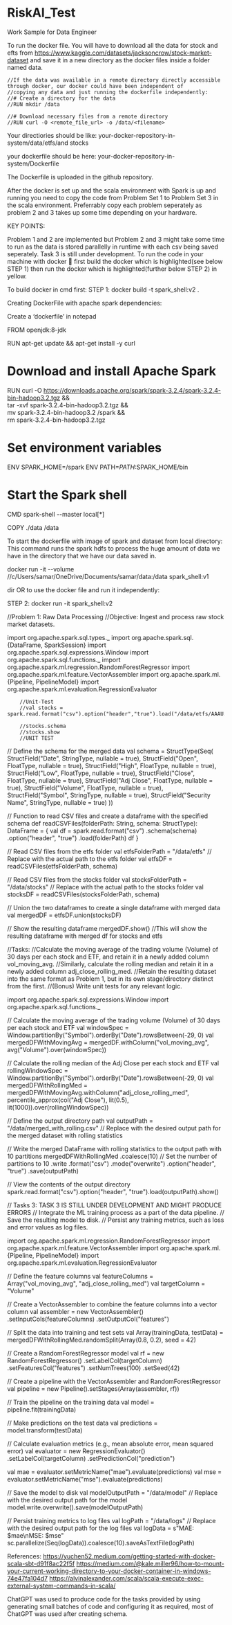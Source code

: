 # RiskAI_Test
Work Sample for Data Engineer

To run the docker file. You will have to download all the data for stock and efts from https://www.kaggle.com/datasets/jacksoncrow/stock-market-dataset and save it in a new directory as the docker files inside a folder named data.

    //If the data was available in a remote directory directly accessible through docker, our docker could have been independent of 
    //copying any data and just running the dockerfile independently:
    //# Create a directory for the data
    //RUN mkdir /data

    //# Download necessary files from a remote directory
    //RUN curl -O <remote_file_url> -o /data/<filename>

Your directiories should be like: your-docker-repository-in-system/data/etfs/and stocks

your dockerfile should be here: your-docker-repository-in-system/Dockerfile

The Dockerfile is uploaded in the github repository.

After the docker is set up and the scala environment with Spark is up and running you need to copy the code from Problem Set 1 to Problem Set 3 in the scala environment. Preferrably copy each problem seperately as problem 2 and 3 takes up some time depending on your hardware.


KEY POINTS:

Problem 1 and 2 are implemented but Problem 2 and 3 might take some time to run as the data is stored parallelly in runtime with each csv being saved seperately.
Task 3 is still under development.
To run the code in your machine with docker  first build the docker which is highlighted(see below STEP 1) then run the docker which is highlighted(further below STEP 2) in yellow.


To build docker in cmd first:
STEP 1:    docker build -t spark_shell:v2 .

Creating DockerFile with apache spark dependencies:

Create a ‘dockerfile’ in notepad

FROM openjdk:8-jdk

RUN apt-get update && apt-get install -y curl

# Download and install Apache Spark
RUN curl -O https://downloads.apache.org/spark/spark-3.2.4/spark-3.2.4-bin-hadoop3.2.tgz && \
    tar -xvf spark-3.2.4-bin-hadoop3.2.tgz && \
    mv spark-3.2.4-bin-hadoop3.2 /spark && \
    rm spark-3.2.4-bin-hadoop3.2.tgz

# Set environment variables
ENV SPARK_HOME=/spark
ENV PATH=$PATH:$SPARK_HOME/bin

# Start the Spark shell
CMD spark-shell --master local[*]

COPY ./data /data

To start the dockerfile with image of spark and dataset from local directory: This command runs the spark hdfs to process the huge amount of data we have in the directory that we have our data saved in.

docker run -it --volume //c/Users/samar/OneDrive/Documents/samar/data:/data spark_shell:v1


dir
OR
to use the docker file and run it independently:  

STEP 2: docker run -it spark_shell:v2


//Problem 1: Raw Data Processing
//Objective: Ingest and process raw stock market datasets.


import org.apache.spark.sql.types._
import org.apache.spark.sql.{DataFrame, SparkSession}
import org.apache.spark.sql.expressions.Window
import org.apache.spark.sql.functions._
import org.apache.spark.ml.regression.RandomForestRegressor
import org.apache.spark.ml.feature.VectorAssembler
import org.apache.spark.ml.{Pipeline, PipelineModel}
import org.apache.spark.ml.evaluation.RegressionEvaluator

        //Unit-Test
        //val stocks = spark.read.format("csv").option("header","true").load("/data/etfs/AAAU.csv")

        //stocks.schema
        //stocks.show
        //UNIT TEST
 


// Define the schema for the merged data
val schema = StructType(Seq(
  StructField("Date", StringType, nullable = true),
  StructField("Open", FloatType, nullable = true),
  StructField("High", FloatType, nullable = true),
  StructField("Low", FloatType, nullable = true),
  StructField("Close", FloatType, nullable = true),
  StructField("Adj Close", FloatType, nullable = true),
  StructField("Volume", FloatType, nullable = true),
  StructField("Symbol", StringType, nullable = true),
  StructField("Security Name", StringType, nullable = true)
))


// Function to read CSV files and create a dataframe with the specified schema
def readCSVFiles(folderPath: String, schema: StructType): DataFrame = {
  val df = spark.read.format("csv")
    .schema(schema)
    .option("header", "true")
    .load(folderPath)
  df
}

// Read CSV files from the etfs folder
val etfsFolderPath = "/data/etfs"  // Replace with the actual path to the etfs folder
val etfsDF = readCSVFiles(etfsFolderPath, schema)

// Read CSV files from the stocks folder
val stocksFolderPath = "/data/stocks"  // Replace with the actual path to the stocks folder
val stocksDF = readCSVFiles(stocksFolderPath, schema)

// Union the two dataframes to create a single dataframe with merged data
val mergedDF = etfsDF.union(stocksDF)

// Show the resulting dataframe
mergedDF.show()   //This will show the resulting dataframe with merged df for stocks and etfs
 

//Tasks:
//Calculate the moving average of the trading volume (Volume) of 30 days per each stock and ETF, and retain it in a newly added column vol_moving_avg.
//Similarly, calculate the rolling median and retain it in a newly added column adj_close_rolling_med.
//Retain the resulting dataset into the same format as Problem 1, but in its own stage/directory distinct from the first.
//(Bonus) Write unit tests for any relevant logic.

import org.apache.spark.sql.expressions.Window
import org.apache.spark.sql.functions._

// Calculate the moving average of the trading volume (Volume) of 30 days per each stock and ETF
val windowSpec = Window.partitionBy("Symbol").orderBy("Date").rowsBetween(-29, 0)
val mergedDFWithMovingAvg = mergedDF.withColumn("vol_moving_avg", avg("Volume").over(windowSpec))

// Calculate the rolling median of the Adj Close per each stock and ETF
val rollingWindowSpec = Window.partitionBy("Symbol").orderBy("Date").rowsBetween(-29, 0)
val mergedDFWithRollingMed = mergedDFWithMovingAvg.withColumn("adj_close_rolling_med", percentile_approx(col("Adj Close"), lit(0.5), lit(1000)).over(rollingWindowSpec))


// Define the output directory path
val outputPath = "/data/merged_with_rolling.csv"  // Replace with the desired output path for the merged dataset with rolling statistics

// Write the merged DataFrame with rolling statistics to the output path with 10 partitions
mergedDFWithRollingMed
  .coalesce(10)  // Set the number of partitions to 10
  .write
  .format("csv")
  .mode("overwrite")
  .option("header", "true")
  .save(outputPath)

// View the contents of the output directory
spark.read.format("csv").option("header", "true").load(outputPath).show()

// Tasks 3: TASK 3 IS STILL UNDER DEVELOPMENT AND MIGHT PRODUCE ERRORS
// Integrate the ML training process as a part of the data pipeline.
// Save the resulting model to disk.
// Persist any training metrics, such as loss and error values as log files.

import org.apache.spark.ml.regression.RandomForestRegressor
import org.apache.spark.ml.feature.VectorAssembler
import org.apache.spark.ml.{Pipeline, PipelineModel}
import org.apache.spark.ml.evaluation.RegressionEvaluator

// Define the feature columns
val featureColumns = Array("vol_moving_avg", "adj_close_rolling_med")
val targetColumn = "Volume"

// Create a VectorAssembler to combine the feature columns into a vector column
val assembler = new VectorAssembler()
  .setInputCols(featureColumns)
  .setOutputCol("features")

// Split the data into training and test sets
val Array(trainingData, testData) = mergedDFWithRollingMed.randomSplit(Array(0.8, 0.2), seed = 42)

// Create a RandomForestRegressor model
val rf = new RandomForestRegressor()
  .setLabelCol(targetColumn)
  .setFeaturesCol("features")
  .setNumTrees(100)
  .setSeed(42)

// Create a pipeline with the VectorAssembler and RandomForestRegressor
val pipeline = new Pipeline().setStages(Array(assembler, rf))

// Train the pipeline on the training data
val model = pipeline.fit(trainingData)

// Make predictions on the test data
val predictions = model.transform(testData)

// Calculate evaluation metrics (e.g., mean absolute error, mean squared error)
val evaluator = new RegressionEvaluator()
  .setLabelCol(targetColumn)
  .setPredictionCol("prediction")

val mae = evaluator.setMetricName("mae").evaluate(predictions)
val mse = evaluator.setMetricName("mse").evaluate(predictions)

// Save the model to disk
val modelOutputPath = "/data/model"  // Replace with the desired output path for the model
model.write.overwrite().save(modelOutputPath)

// Persist training metrics to log files
val logPath = "/data/logs"  // Replace with the desired output path for the log files
val logData = s"MAE: $mae\nMSE: $mse"
sc.parallelize(Seq(logData)).coalesce(10).saveAsTextFile(logPath)


References:
https://yuchen52.medium.com/getting-started-with-docker-scala-sbt-d91f8ac22f5f
https://medium.com/@kale.miller96/how-to-mount-your-current-working-directory-to-your-docker-container-in-windows-74e47fa104d7
https://alvinalexander.com/scala/scala-execute-exec-external-system-commands-in-scala/

ChatGPT was used to produce code for the tasks provided by using generating small batches of code and configuring it as required, most of ChatGPT was used after creating schema.


